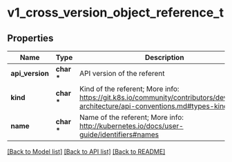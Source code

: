 # v1_cross_version_object_reference_t

## Properties
Name | Type | Description | Notes
------------ | ------------- | ------------- | -------------
**api_version** | **char \*** | API version of the referent | [optional] 
**kind** | **char \*** | Kind of the referent; More info: https://git.k8s.io/community/contributors/devel/sig-architecture/api-conventions.md#types-kinds\&quot; | 
**name** | **char \*** | Name of the referent; More info: http://kubernetes.io/docs/user-guide/identifiers#names | 

[[Back to Model list]](../README.md#documentation-for-models) [[Back to API list]](../README.md#documentation-for-api-endpoints) [[Back to README]](../README.md)


